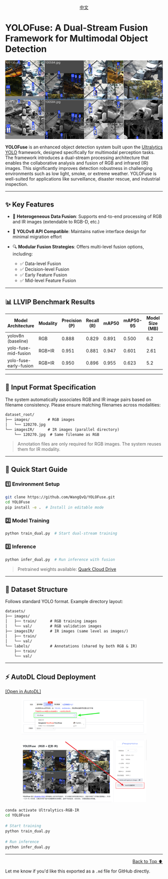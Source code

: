 <p align="center"><a href="README.md">中文</a></p>

# YOLOFuse: A Dual-Stream Fusion Framework for Multimodal Object Detection

<p align="center">
  <img src="examples/Images/rgbir.png" alt="RGB-IR Multimodal Fusion Architecture" width="600"/>
</p>

**YOLOFuse** is an enhanced object detection system built upon the [Ultralytics YOLO](https://github.com/ultralytics/ultralytics) framework, designed specifically for multimodal perception tasks. The framework introduces a dual-stream processing architecture that enables the collaborative analysis and fusion of RGB and infrared (IR) images. This significantly improves detection robustness in challenging environments such as low light, smoke, or extreme weather. YOLOFuse is well-suited for applications like surveillance, disaster rescue, and industrial inspection.

---

## ✨ Key Features

* 🚀 **Heterogeneous Data Fusion**: Supports end-to-end processing of RGB and IR images (extendable to RGB-D, etc.)
* 🔧 **YOLOv8 API Compatible**: Maintains native interface design for minimal migration effort
* 🔍 **Modular Fusion Strategies**: Offers multi-level fusion options, including:

  * ✅ Data-level Fusion
  * ✅ Decision-level Fusion
  * ✅ Early Feature Fusion
  * ✅ Mid-level Feature Fusion

---

## 📊 LLVIP Benchmark Results

| Model Architecture     | Modality | Precision (P) | Recall (R) | mAP50 | mAP50-95 | Model Size (MB) | GFLOPs |
| ---------------------- | -------- | ------------- | ---------- | ----- | -------- | --------------- | ------ |
| yolov8n (baseline)     | RGB      | 0.888         | 0.829      | 0.891 | 0.500    | 6.2             | 8.1    |
| yolo-fuse-mid-fusion   | RGB+IR   | 0.951         | 0.881      | 0.947 | 0.601    | 2.61            | 3.2    |
| yolo-fuse-early-fusion | RGB+IR   | 0.950         | 0.896      | 0.955 | 0.623    | 5.2             | 6.7    |

---

## 🧩 Input Format Specification

The system automatically associates RGB and IR image pairs based on filename consistency. Please ensure matching filenames across modalities:

```
dataset_root/
├── images/        # RGB images
│   └── 120270.jpg 
└── imagesIR/      # IR images (parallel directory)
    └── 120270.jpg  # Same filename as RGB
```

> Annotation files are only required for RGB images. The system reuses them for IR modality.

---

## 🚀 Quick Start Guide

### 1️⃣ Environment Setup

```bash
git clone https://github.com/WangQvQ/YOLOFuse.git
cd YOLOFuse
pip install -e .  # Install in editable mode
```

### 2️⃣ Model Training

```bash
python train_dual.py  # Start dual-stream training
```

### 3️⃣ Inference

```bash
python infer_dual.py  # Run inference with fusion
```

> Pretrained weights available: [Quark Cloud Drive](https://pan.quark.cn/s/5e8f1c94ae5d)

---

## 📂 Dataset Structure

Follows standard YOLO format. Example directory layout:

```
datasets/
├── images/
│   ├── train/      # RGB training images
│   └── val/        # RGB validation images
├── imagesIR/       # IR images (same level as images/)
│   ├── train/
│   └── val/
└── labels/         # Annotations (shared by both RGB & IR)
    ├── train/
    └── val/
```

---

## ⚡ AutoDL Cloud Deployment

[\[Open in AutoDL\]](https://www.codewithgpu.com/i/WangQvQ/YOLOFuse/YOLOFuse)

<p align="center">
  <img src="examples/Images/autodl.png" alt="AutoDL Platform Interface" width="400"/> 
</p>

<p align="center">
  <img src="examples/Images/dutodlcreate.png" alt="Instance Creation Workflow" width="400"/>
</p>

```bash
conda activate Ultralytics-RGB-IR
cd YOLOFuse

# Start training
python train_dual.py

# Run inference
python infer_dual.py
```

---

<p align="right"><a href="#yolofuse-a-dual-stream-fusion-framework-for-multimodal-object-detection">Back to Top ⬆️</a></p>

Let me know if you'd like this exported as a `.md` file for GitHub directly.
